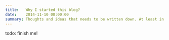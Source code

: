 ```yaml
---
title:   Why I started this blog?
date:    2014-11-10 00:00:00
summary: Thoughts and ideas that needs to be written down. At least in my opinion. Nicely packed. For free. Yay!
---
```


todo: finish me!
